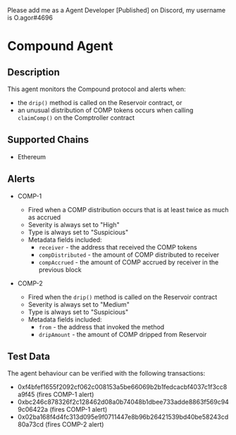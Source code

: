 Please add me as a Agent Developer [Published] on Discord, my username is O.agor#4696
# Compound Agent

## Description

This agent monitors the Compound protocol and alerts when:

- the `drip()` method is called on the Reservoir contract, or
- an unusual distribution of COMP tokens occurs when calling `claimComp()` on the Comptroller contract

## Supported Chains

- Ethereum

## Alerts

- COMP-1

  - Fired when a COMP distribution occurs that is at least twice as much as accrued
  - Severity is always set to "High"
  - Type is always set to "Suspicious"
  - Metadata fields included:
    - `receiver` - the address that received the COMP tokens
    - `compDistributed` - the amount of COMP distributed to receiver
    - `compAccrued` - the amount of COMP accrued by receiver in the previous block

- COMP-2
  - Fired when the `drip()` method is called on the Reservoir contract
  - Severity is always set to "Medium"
  - Type is always set to "Suspicious"
  - Metadata fields included:
    - `from` - the address that invoked the method
    - `dripAmount` - the amount of COMP dripped from Reservoir

## Test Data

The agent behaviour can be verified with the following transactions:

- 0xf4bfef1655f2092cf062c008153a5be66069b2b1fedcacbf4037c1f3cc8a9f45 (fires COMP-1 alert)
- 0xbc246c878326f2c128462d08a0b74048b1dbee733adde8863f569c949c06422a (fires COMP-1 alert)
- 0x02ba168f4d4fc313d095e9f0711447e8b96b26421539bd40be58243cd80a73cd (fires COMP-2 alert)
